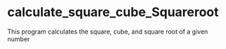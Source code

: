 # calculate_square_cube_Squareroot
This program calculates the square, cube, and square root of a given number
